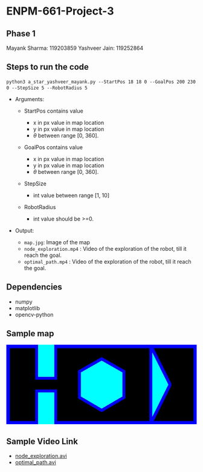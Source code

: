 # ENPM-661-Project-3

## Phase 1
Mayank Sharma: 119203859
Yashveer Jain: 119252864

## Steps to run the code
```
python3 a_star_yashveer_mayank.py --StartPos 18 18 0 --GoalPos 200 230 0 --StepSize 5 --RobotRadius 5
```
* Arguments:
    - StartPos contains value
        - x in px value in map location
        - y in px value in map location
        - $\theta$ between range [0, 360].
    - GoalPos contains value
        - x in px value in map location
        - y in px value in map location
        - $\theta$ between range [0, 360].
    - StepSize
        - int value between range [1, 10]
    
    - RobotRadius
        - int value should be >=0.

* Output:
    - `map.jpg`: Image of the map
    - `node_exploration.mp4` : Video of the exploration of the robot, till it reach the goal.
    - `optimal_path.mp4` : Video of the exploration of the robot, till it reach the goal.
    
## Dependencies
* numpy
* matplotlib
* opencv-python

## Sample map
![](sample_map.jpg)

## Sample Video Link
- [node_exploration.avi](https://drive.google.com/file/d/1KrvCTZtGnLT8h5XbDSfJFU27FYaxpjMj/view?usp=sharing)
- [optimal_path.avi](https://drive.google.com/file/d/1oQWJR02fnb2DijqKrRnq-vcoDWiaARCk/view?usp=sharing)